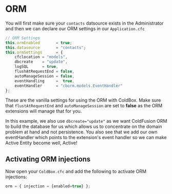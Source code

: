 # ORM

You will first make sure your `contacts` datsource exists in the Administrator and then we can declare our ORM settings in our `Application.cfc`

```js
// ORM Settings
this.ormEnabled 	  = true;
this.datasource		  = "contacts";
this.ormSettings	  = {
	cfclocation = "models",
	dbcreate	= "update",
	logSQL 		= true,
	flushAtRequestEnd = false,
	autoManageSession = false,
	eventHandling 	  =  true,
	eventHandler	  = "cborm.models.EventHandler"
};

```

These are the vanilla settings for using the ORM with ColdBox. Make sure that `flustAtRequestEnd` and `autoManageSession` are set to **false** as the ORM extensions will manage that for you. 

In this example, we also use `dbcreate="update"` as we want ColdFusion ORM to build the database for us which allows us to concentrate on the domain problem at hand and not persistence.  You also see that we add our own eventHandler which points to the extension's event handler so we can make Active Entity become well, Active!

## Activating ORM injections

Now open your `ColdBox.cfc` and add the following to activate ORM injections:

```js
orm = { injection = {enabled=true} };
```

